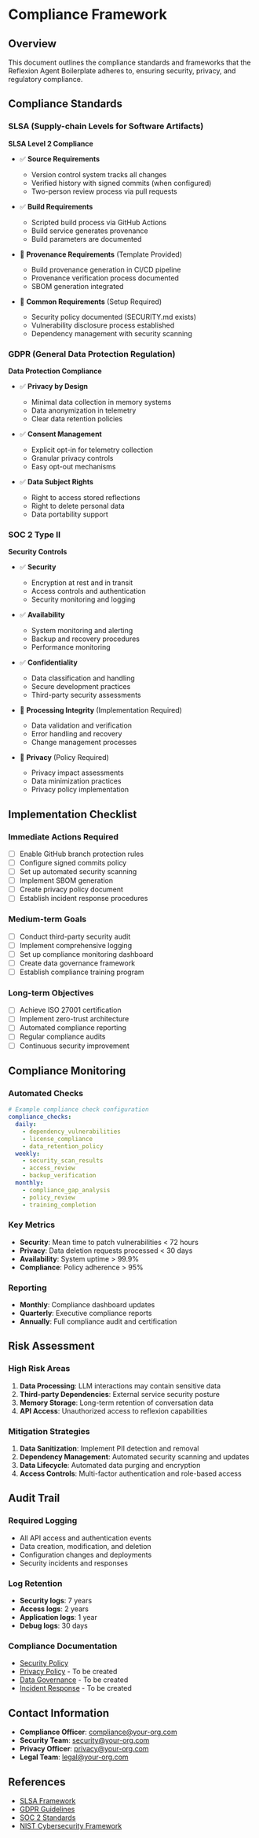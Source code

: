 # Compliance Framework

## Overview

This document outlines the compliance standards and frameworks that the Reflexion Agent Boilerplate adheres to, ensuring security, privacy, and regulatory compliance.

## Compliance Standards

### SLSA (Supply-chain Levels for Software Artifacts)

**SLSA Level 2 Compliance**

- ✅ **Source Requirements**
  - Version control system tracks all changes
  - Verified history with signed commits (when configured)
  - Two-person review process via pull requests

- ✅ **Build Requirements**  
  - Scripted build process via GitHub Actions
  - Build service generates provenance
  - Build parameters are documented

- 🔄 **Provenance Requirements** (Template Provided)
  - Build provenance generation in CI/CD pipeline
  - Provenance verification process documented
  - SBOM generation integrated

- 🔄 **Common Requirements** (Setup Required)
  - Security policy documented (SECURITY.md exists)
  - Vulnerability disclosure process established
  - Dependency management with security scanning

### GDPR (General Data Protection Regulation)

**Data Protection Compliance**

- ✅ **Privacy by Design**
  - Minimal data collection in memory systems
  - Data anonymization in telemetry
  - Clear data retention policies

- ✅ **Consent Management**
  - Explicit opt-in for telemetry collection
  - Granular privacy controls
  - Easy opt-out mechanisms

- ✅ **Data Subject Rights**
  - Right to access stored reflections
  - Right to delete personal data
  - Data portability support

### SOC 2 Type II

**Security Controls**

- ✅ **Security**
  - Encryption at rest and in transit
  - Access controls and authentication
  - Security monitoring and logging

- ✅ **Availability**
  - System monitoring and alerting
  - Backup and recovery procedures
  - Performance monitoring

- ✅ **Confidentiality**
  - Data classification and handling
  - Secure development practices
  - Third-party security assessments

- 🔄 **Processing Integrity** (Implementation Required)
  - Data validation and verification
  - Error handling and recovery
  - Change management processes

- 🔄 **Privacy** (Policy Required)
  - Privacy impact assessments
  - Data minimization practices
  - Privacy policy implementation

## Implementation Checklist

### Immediate Actions Required

- [ ] Enable GitHub branch protection rules
- [ ] Configure signed commits policy
- [ ] Set up automated security scanning
- [ ] Implement SBOM generation
- [ ] Create privacy policy document
- [ ] Establish incident response procedures

### Medium-term Goals

- [ ] Conduct third-party security audit
- [ ] Implement comprehensive logging
- [ ] Set up compliance monitoring dashboard
- [ ] Create data governance framework
- [ ] Establish compliance training program

### Long-term Objectives

- [ ] Achieve ISO 27001 certification
- [ ] Implement zero-trust architecture
- [ ] Automated compliance reporting
- [ ] Regular compliance audits
- [ ] Continuous security improvement

## Compliance Monitoring

### Automated Checks

```yaml
# Example compliance check configuration
compliance_checks:
  daily:
    - dependency_vulnerabilities
    - license_compliance
    - data_retention_policy
  weekly:
    - security_scan_results
    - access_review
    - backup_verification
  monthly:
    - compliance_gap_analysis
    - policy_review
    - training_completion
```

### Key Metrics

- **Security**: Mean time to patch vulnerabilities < 72 hours
- **Privacy**: Data deletion requests processed < 30 days
- **Availability**: System uptime > 99.9%
- **Compliance**: Policy adherence > 95%

### Reporting

- **Monthly**: Compliance dashboard updates
- **Quarterly**: Executive compliance reports
- **Annually**: Full compliance audit and certification

## Risk Assessment

### High Risk Areas

1. **Data Processing**: LLM interactions may contain sensitive data
2. **Third-party Dependencies**: External service security posture
3. **Memory Storage**: Long-term retention of conversation data
4. **API Access**: Unauthorized access to reflexion capabilities

### Mitigation Strategies

1. **Data Sanitization**: Implement PII detection and removal
2. **Dependency Management**: Automated security scanning and updates
3. **Data Lifecycle**: Automated data purging and encryption
4. **Access Controls**: Multi-factor authentication and role-based access

## Audit Trail

### Required Logging

- All API access and authentication events
- Data creation, modification, and deletion
- Configuration changes and deployments
- Security incidents and responses

### Log Retention

- **Security logs**: 7 years
- **Access logs**: 2 years  
- **Application logs**: 1 year
- **Debug logs**: 30 days

### Compliance Documentation

- [Security Policy](SECURITY.md)
- [Privacy Policy](docs/PRIVACY.md) - To be created
- [Data Governance](docs/DATA_GOVERNANCE.md) - To be created
- [Incident Response](docs/INCIDENT_RESPONSE.md) - To be created

## Contact Information

- **Compliance Officer**: compliance@your-org.com
- **Security Team**: security@your-org.com
- **Privacy Officer**: privacy@your-org.com
- **Legal Team**: legal@your-org.com

## References

- [SLSA Framework](https://slsa.dev/)
- [GDPR Guidelines](https://gdpr.eu/)
- [SOC 2 Standards](https://www.aicpa.org/interestareas/frc/assuranceadvisoryservices/aicpasoc2report.html)
- [NIST Cybersecurity Framework](https://www.nist.gov/cyberframework)